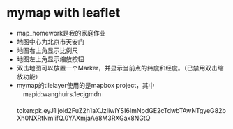 # mymap with leaflet
* map_homework是我的家庭作业  
* 地图中心为北京市天安门
* 地图右上角显示比例尺
* 地图左上角显示缩放按钮
* 双击地图可以放置一个Marker，并显示当前点的纬度和经度。（已禁用双击缩放功能）  
* mymap的tilelayer使用的是mapbox project，其中  
　mapid:wanghuirs.1ecjgmdn  
　token:pk.eyJ1Ijoid2FuZ2h1aXJzIiwiYSI6ImNpdGE2cTdwbTAwNTgyeG82bXh0NXRtNmIifQ.0YAXmjaAe8M3RXGax8NGtQ
